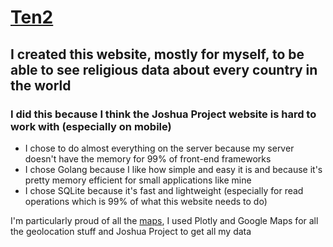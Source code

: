 # [Ten2](https://ten2.will-mccall.com)
## I created this website, mostly for myself, to be able to see religious data about every country in the world
### I did this because I think the Joshua Project website is hard to work with (especially on mobile)

* I chose to do almost everything on the server because my server doesn't have the memory for 99% of front-end frameworks
* I chose Golang because I like how simple and easy it is and because it's pretty memory efficient for small applications like mine
* I chose SQLite because it's fast and lightweight (especially for read operations which is 99% of what this website needs to do)

I'm particularly proud of all the [maps](helpers/maps), I used Plotly and Google Maps for all the geolocation stuff and Joshua Project to get all my data
